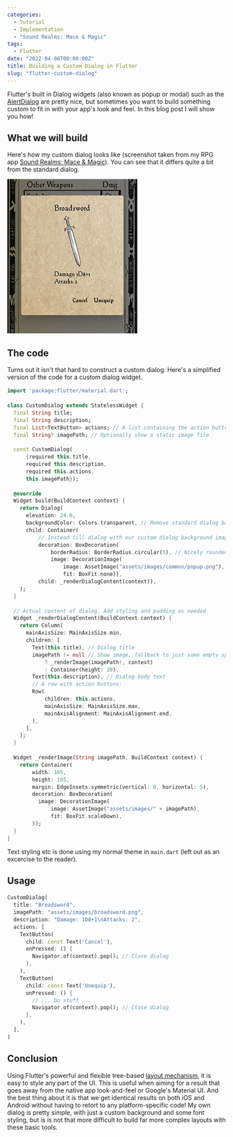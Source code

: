 ```yaml
---
categories:
  - Tutorial
  - Implementation
  - "Sound Realms: Mace & Magic"
tags:
  - Flutter
date: "2022-04-08T00:00:00Z"
title: Building a Custom Dialog in Flutter
slug: "flutter-custom-dialog"
---
```


Flutter's built in Dialog widgets (also known as popup or modal) such as the [AlertDialog](https://api.flutter.dev/flutter/material/AlertDialog-class.html) are pretty nice, but sometimes you want to build something custom to fit in with your app's look and feel. In this blog post I will show you how!

## What we will build
Here's how my custom dialog looks like (screenshot taken from my RPG app [Sound Realms: Mace & Magic](https://www.sound-realms.com)). You can see that it differs quite a bit from the standard dialog.

![Screenshot from Sound Realms: Mace & Magic](/mace-and-magic-custom-dialog.jpg)

## The code
Turns out it isn't that hard to construct a custom dialog. Here's a simplified version of the code for a custom dialog widget. 

```dart
import 'package:flutter/material.dart';

class CustomDialog extends StatelessWidget {
  final String title;
  final String description;
  final List<TextButton> actions; // A list containing the action buttons to show
  final String? imagePath; // Optionally show a static image file

  const CustomDialog(
      {required this.title,
      required this.description,
      required this.actions,
      this.imagePath});

  @override
  Widget build(BuildContext context) {
    return Dialog(
      elevation: 24.0,
      backgroundColor: Colors.transparent, // Remove standard dialog background
      child: Container(
          // Instead fill dialog with our custom dialog background image
          decoration: BoxDecoration(
              borderRadius: BorderRadius.circular(5), // Nicely rounded corners
              image: DecorationImage(
                  image: AssetImage("assets/images/common/popup.png"),
                  fit: BoxFit.none)),
          child: _renderDialogContent(context)),
    );
  }

  // Actual content of dialog. Add styling and padding as needed 
  Widget _renderDialogContent(BuildContext context) {
    return Column(
      mainAxisSize: MainAxisSize.min,
      children: [
        Text(this.title), // Dialog title
        imagePath != null // Show image, fallback to just some empty space
            ? _renderImage(imagePath!, context)
            : Container(height: 20),
        Text(this.description), // Dialog body text
        // A row with action buttons:
        Row(
            children: this.actions,
            mainAxisSize: MainAxisSize.max,
            mainAxisAlignment: MainAxisAlignment.end,
        ),
      ],
    );
  }

  Widget _renderImage(String imagePath, BuildContext context) {
    return Container(
        width: 165,
        height: 165,
        margin: EdgeInsets.symmetric(vertical: 0, horizontal: 5),
        decoration: BoxDecoration(
          image: DecorationImage(
              image: AssetImage("assets/images/" + imagePath),
              fit: BoxFit.scaleDown),
        ));
  }
}
```

Text styling etc is done using my normal theme in `main.dart` (left out as an excercise to the reader).

## Usage
```dart
CustomDialog(
  title: "Broadsword",
  imagePath: "assets/images/broadsword.png",
  description: "Damage: 1D8+1\nAttacks: 2",
  actions: [
    TextButton(
      child: const Text('Cancel'),
      onPressed: () {
        Navigator.of(context).pop(); // Close dialog
      },
    ),
    TextButton(
      child: const Text('Unequip'),
      onPressed: () {
        // ... Do stuff ...
        Navigator.of(context).pop(); // Close dialog
      },
    ),
  ],
)
```

## Conclusion
Using Flutter's powerful and flexible tree-based [layout mechanism](https://docs.flutter.dev/development/ui/layout), it is easy to style any part of the UI. This is useful when aiming for a result that goes away from the native app look-and-feel or Google's Material UI. And the best thing about it is that we get identical results on both iOS and Android without having to retort to any platform-specific code! My own dialog is pretty simple, with just a custom background and some font styling, but is is not that more difficult to build far more complex layouts with these basic tools.

